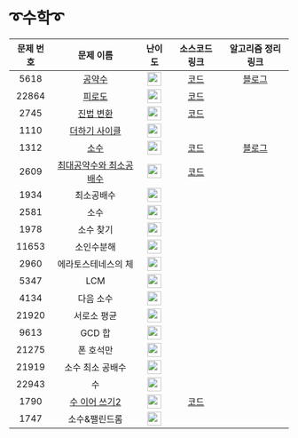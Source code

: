 # ➰수학➰

문제 번호 | 문제 이름 | 난이도 | 소스코드 링크 | 알고리즘 정리 링크 |
:---:|:---:|:---:|:---:|:---:|
5618 | [공약수](https://www.acmicpc.net/problem/5618) | <img height="25px" width="25px" src="https://static.solved.ac/tier_small/3.svg"/> | [코드](https://github.com/ap3334/baekjoon/blob/main/%EC%88%98%ED%95%99/5618.cpp) | [블로그]()
22864 | [피로도](https://www.acmicpc.net/problem/22864) | <img height="25px" width="25px" src="https://static.solved.ac/tier_small/3.svg"/> | [코드](https://github.com/ap3334/baekjoon/blob/main/%EC%88%98%ED%95%99/22864.cpp)
2745 | [진법 변환](https://www.acmicpc.net/problem/2745) | <img height="25px" width="25px" src="https://static.solved.ac/tier_small/4.svg"/> | [코드](https://github.com/ap3334/baekjoon/blob/main/%EC%88%98%ED%95%99/2745.cpp)
1110 | [더하기 사이클](https://www.acmicpc.net/problem/1110) |<img height="25px" width="25px" src="https://static.solved.ac/tier_small/5.svg"/> |
1312 | [소수](https://www.acmicpc.net/problem/1312) | <img height="25px" width="25px" src="https://static.solved.ac/tier_small/6.svg"/> | [코드](https://github.com/ap3334/baekjoon/blob/main/%EC%88%98%ED%95%99/1312.cpp) | [블로그](https://velog.io/@ap3334/%EB%B0%B1%EC%A4%80-C-1132.-%EC%86%8C%EC%88%98)
2609 | [최대공약수와 최소공배수](https://www.acmicpc.net/problem/2609) | <img height="25px" width="25px" src="https://static.solved.ac/tier_small/6.svg"/> | [코드](https://github.com/ap3334/baekjoon/blob/main/%EC%88%98%ED%95%99/2609.cpp)
1934 | 최소공배수 | <img height="25px" width="25px" src="https://static.solved.ac/tier_small/6.svg"/> | 
2581 | 소수 | <img height="25px" width="25px" src="https://static.solved.ac/tier_small/6.svg"/> |
1978 | 소수 찾기 | <img height="25px" width="25px" src="https://static.solved.ac/tier_small/7.svg"/> |
11653 | 소인수분해 | <img height="25px" width="25px" src="https://static.solved.ac/tier_small/7.svg"/> |
2960 | 에라토스테네스의 체 | <img height="25px" width="25px" src="https://static.solved.ac/tier_small/7.svg"/> |
5347 | LCM | <img height="25px" width="25px" src="https://static.solved.ac/tier_small/7.svg"/> |
4134 | 다음 소수 | <img height="25px" width="25px" src="https://static.solved.ac/tier_small/7.svg"/> |
21920 | 서로소 평균 | <img height="25px" width="25px" src="https://static.solved.ac/tier_small/7.svg"/> |
9613 | GCD 합 | <img height="25px" width="25px" src="https://static.solved.ac/tier_small/8.svg"/> |
21275 | 폰 호석만 | <img height="25px" width="25px" src="https://static.solved.ac/tier_small/8.svg"/> |
21919 | 소수 최소 공배수 | <img height="25px" width="25px" src="https://static.solved.ac/tier_small/8.svg"/> |
22943 | 수 | <img height="25px" width="25px" src="https://static.solved.ac/tier_small/10.svg"/> |
1790 | [수 이어 쓰기2](https://www.acmicpc.net/problem/1790) | <img height="25px" width="25px" src="https://static.solved.ac/tier_small/10.svg"/> | [코드](https://github.com/ap3334/baekjoon/blob/main/%EC%88%98%ED%95%99/1790.cpp)
1747 | 소수&팰린드롬 | <img height="25px" width="25px" src="https://static.solved.ac/tier_small/11.svg"/> |
